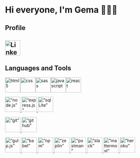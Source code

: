 # Hi everyone, I'm Gema 👩🏻‍💻

## **Profile**
## <a href="https://www.linkedin.com/in/gema-mesas-vel%C3%A1zquez-80a06b180/" target="_blank" rel="noreferrer"> <img src="https://cdn.jsdelivr.net/gh/devicons/devicon/icons/linkedin/linkedin-original.svg" alt="Linkedin" width="50" height="50"/></a>

## Languages and Tools
<a href="https://www.w3.org/html/" target="_blank" rel="noreferrer"><img src="https://cdn.jsdelivr.net/gh/devicons/devicon/icons/html5/html5-original-wordmark.svg" alt="html5" width="50" height="50"/></a><a href="https://www.w3.org/css/" target="_blank" rel="noreferrer"><img src="https://cdn.jsdelivr.net/gh/devicons/devicon/icons/css3/css3-original-wordmark.svg" alt="css" width="50" height="50"/></a><a href="https://sass-lang.com" target="_blank" rel="noreferrer"><img src="https://cdn.jsdelivr.net/gh/devicons/devicon/icons/sass/sass-original.svg" alt="sass" width="50" height="50"/></a><a href="https://developer.mozilla.org/en-US/docs/Web/JavaScript" target="_blank" rel="noreferrer"><img src="https://cdn.jsdelivr.net/gh/devicons/devicon/icons/javascript/javascript-original.svg" alt="javascript" width="50" height="50"/></a><a href="https://reactjs.org/" target="_blank" rel="noreferrer"><img src="https://cdn.jsdelivr.net/gh/devicons/devicon/icons/react/react-original-wordmark.svg" alt="react" width="50" height="50"/></a>



<a href="https://nodejs.org/" target="_blank" rel="noreferrer"> <img src="https://cdn.jsdelivr.net/gh/devicons/devicon/icons/nodejs/nodejs-original-wordmark.svg" alt=“node.js” width="50" height="50"/></a><a href="https://expressjs.com/" target="_blank" rel="noreferrer"> <img src="https://cdn.jsdelivr.net/gh/devicons/devicon/icons/express/express-original.svg" alt=“express.js” width="50" height="50"/></a><a href="https://www.sqlite.org/" target="_blank" rel="noreferrer"> <img src="https://cdn.jsdelivr.net/gh/devicons/devicon/icons/sqlite/sqlite-original.svg" alt=“sqlLite” width="50" height="50"/></a>


<a href="https://git-scm.com/" target="_blank" rel="noreferrer"> <img src="https://cdn.jsdelivr.net/gh/devicons/devicon/icons/git/git-original.svg" alt=“git” width="50" height="50"/></a><a href="https://github.com/" target="_blank" rel="noreferrer"> <img src="https://cdn.jsdelivr.net/gh/devicons/devicon/icons/github/github-original-wordmark.svg" alt=“github” width="50" height="50"/></a>


<a href="https://gulpjs.com/" target="_blank" rel="noreferrer"> <img src="https://cdn.jsdelivr.net/gh/devicons/devicon/icons/gulp/gulp-plain.svg" alt=“gulp.js” width="50" height="50"/></a><a href="https://babeljs.io/" target="_blank" rel="noreferrer"> <img src="https://cdn.jsdelivr.net/gh/devicons/devicon/icons/babel/babel-original.svg" alt=“babel” width="50" height="50"/></a><a href="https://www.npmjs.com/" target="_blank" rel="noreferrer"> <img src="https://cdn.jsdelivr.net/gh/devicons/devicon/icons/npm/npm-original-wordmark.svg" alt=“npm” width="50" height="50"/></a><a href="https://zeplin.io/" target="_blank" rel="noreferrer"> <img src="https://www.lennu.net/wp-content/uploads/2015/11/zeplin_logo-523x510.png" alt=“zeplin” width="50" height="50"/></a><a href="https://www.postman.com/" target="_blank" rel="noreferrer"> <img src="https://res.cloudinary.com/postman/image/upload/t_team_logo/v1629869194/team/2893aede23f01bfcbd2319326bc96a6ed0524eba759745ed6d73405a3a8b67a8" alt=“postman” width="50" height="50"/></a><a href="https://slack.com/" target="_blank" rel="noreferrer"> <img src="https://cdn.jsdelivr.net/gh/devicons/devicon/icons/slack/slack-original.svg" alt=“slack” width="50" height="50"/></a><a href="https://mattermost.com/" target="_blank" rel="noreferrer"> <img src="https://play-lh.googleusercontent.com/Ot0n4POoNzTMjoJB0nNIx8Vih3cS0jvyg_3UZs0_D-eKtmamRsil2Fni_Z5NI_bchPAz" alt=“mattermost” width="50" height="50"/></a><a href="https://www.heroku.com/" target="_blank" rel="noreferrer"> <img src="https://cdn.jsdelivr.net/gh/devicons/devicon/icons/heroku/heroku-original-wordmark.svg" alt=“heroku” width="50" height="50"/></a>